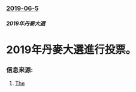 ### [2019-06-5](/news/2019/06/5/index.md)

##### 2019年丹麥大選
# 2019年丹麥大選進行投票。 




### 信息来源:

1. [The](https://www.thelocal.dk/20190605/denmark-goes-to-the-polls-in-crucial-general-election-with-voters-seeking-change)
